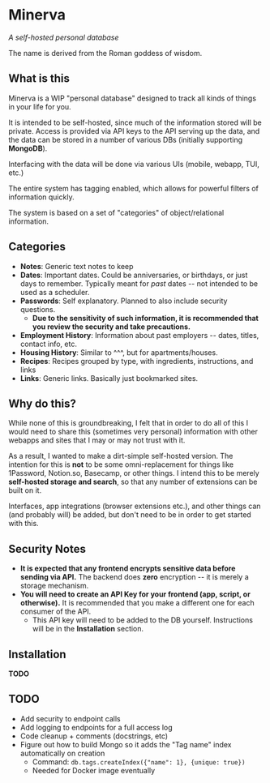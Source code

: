 # Minerva

_A self-hosted personal database_

The name is derived from the Roman goddess of wisdom.

## What is this

Minerva is a WIP "personal database" designed to track all kinds of things in your life for you.

It is intended to be self-hosted, since much of the information stored will be private.
Access is provided via API keys to the API serving up the data, and the data can be stored in
a number of various DBs (initially supporting **MongoDB**).

Interfacing with the data will be done via various UIs (mobile, webapp, TUI, etc.)

The entire system has tagging enabled, which allows for powerful filters of information quickly.

The system is based on a set of "categories" of object/relational information.

## Categories

- **Notes**:  Generic text notes to keep
- **Dates**:  Important dates.  Could be anniversaries, or birthdays, or just days to remember.  Typically meant for _past_ dates -- not intended to be used as a scheduler.
- **Passwords**:  Self explanatory.  Planned to also include security questions.
  - **Due to the sensitivity of such information, it is recommended that you review the security and take precautions.**
- **Employment History**:  Information about past employers -- dates, titles, contact info, etc.
- **Housing History**:  Similar to ^^^, but for apartments/houses.
- **Recipes**:  Recipes grouped by type, with ingredients, instructions, and links
- **Links**:  Generic links.  Basically just bookmarked sites.

## Why do this?

While none of this is groundbreaking, I felt that in order to do all of this I would need to share this (sometimes very personal) information with other webapps and sites that I may or may not trust with it.

As a result, I wanted to make a dirt-simple self-hosted version.  The intention for this is **not** to be some omni-replacement for things like 1Password, Notion.so, Basecamp, or other things.  I intend this to be merely **self-hosted storage and search**, so that any number of extensions can be built on it.

Interfaces, app integrations (browser extensions etc.), and other things can (and probably will) be added, but don't need to be in order to get started with this.

## Security Notes

- **It is expected that any frontend encrypts sensitive data before sending via API.**  The backend does **zero** encryption -- it is merely a storage mechanism.
- **You will need to create an API Key for your frontend (app, script, or otherwise).**  It is recommended that you make a different one for each consumer of the API.
  - This API key will need to be added to the DB yourself.  Instructions will be in the **Installation** section.

## Installation

**TODO**

## TODO

- Add security to endpoint calls
- Add logging to endpoints for a full access log
- Code cleanup + comments (docstrings, etc)
- Figure out how to build Mongo so it adds the "Tag name" index automatically on creation
  - Command:  `db.tags.createIndex({"name": 1}, {unique: true})`
  - Needed for Docker image eventually